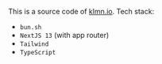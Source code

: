 This is a source code of [klmn.io](https://klmn.io/). Tech stack:

* `bun.sh`
* `NextJS 13` (with app router)
* `Tailwind`
* `TypeScript`

